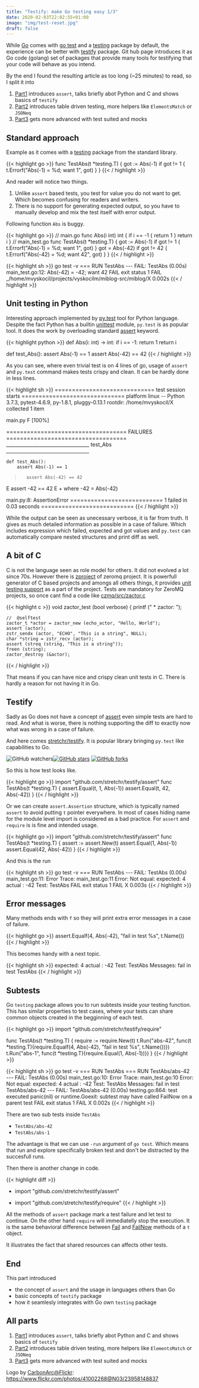 ```yaml
---
title: "Testify: make Go testing easy 1/3"
date: 2020-02-03T22:02:55+01:00
image: "img/test-reset.jpg"
draft: false
---
```


While [Go](https://golang.org) comes with [go
test](https://golang.org/cmd/go/#hdr-Test_packages) and a
[testing](https://pkg.go.dev/testing?tab=doc) package by default, the
experience can be better with [testify](https://github.com/stretchr/testify)
package. Git hub page introduces it as Go code (golang) set of packages that
provide many tools for testifying that your code will behave as you intend.

By the end I found the resulting article as too long (~25 minutes) to read, so
I split it into

1. [Part1](/blog/testify-make-go-testing-easy/) introduces `assert`, talks briefly abot Python and C and shows basics of `testify`
2. [Part2](/blog/testify-make-go-testing-easy-2/) introduces table driven testing, more helpers like `ElementsMatch` or `JSONeq`
2. [Part3](/blog/testify-make-go-testing-easy-3/) gets more advanced with test suited and mocks

## Standard approach

Example as it comes with a [testing](https://pkg.go.dev/testing?tab=doc) package from the standard library.

{{< highlight go >}}
func TestAbs(t *testing.T) {
    got := Abs(-1)
    if got != 1 {
        t.Errorf("Abs(-1) = %d; want 1", got)
    }
}
{{< / highlight >}}

And reader will notice two things.

1. Unlike `assert` based tests, you test for value you do not want to get. Which becomes confusing for readers and writers.
2. There is no support for generating expected output, so you have to manually develop and mix the test itself with error output.

Following function `Abs` is buggy.

{{< highlight go >}}
// main.go
func Abs(i int) int {
    if i == -1 {
        return 1
    }
    return i
}
// main_test.go
func TestAbs(t *testing.T) {
	got := Abs(-1)
	if got != 1 {
		t.Errorf("Abs(-1) = %d; want 1", got)
	}
	got = Abs(-42)
	if got != 42 {
		t.Errorf("Abs(-42) = %d; want 42", got)
	}
}
{{< / highlight >}}

{{< highlight sh >}}
go test -v
=== RUN   TestAbs
--- FAIL: TestAbs (0.00s)
    main_test.go:12: Abs(-42) = -42; want 42
FAIL
exit status 1
FAIL	_/home/mvyskocil/projects/vyskocilm/miblog-src/miblog/X	0.002s
{{< / highlight >}}

## Unit testing in Python

Interesting approach implemented by [py.test](https://pytest.org/en/latest/)
tool for Python language. Despite the fact Python has a builtin
[unittest](https://docs.python.org/3/library/unittest.html) module, `py.test`
is as popular tool. It does the work by overloading standard
[assert](https://docs.python.org/3/reference/lexical_analysis.html#keywords)
keyword.

{{< highlight python >}}
def Abs(i: int) -> int:
    if i == -1:
        return 1
    return i

def test_Abs():
    assert Abs(-1) == 1
    assert Abs(-42) == 42
{{< / highlight >}}

As you can see, where even trivial test is on 4 lines of go, usage of `assert`
and `py.test` command makes tests crispy and clean. It can be hardly done in
less lines.

{{< highlight sh >}}
============================= test session starts ==============================
platform linux -- Python 3.7.3, pytest-4.6.9, py-1.8.1, pluggy-0.13.1
rootdir: /home/mvyskocil/X
collected 1 item

main.py F                                                                [100%]

=================================== FAILURES ===================================
___________________________________ test_Abs ___________________________________

    def test_Abs():
        assert Abs(-1) == 1
>       assert Abs(-42) == 42
E       assert -42 == 42
E        +  where -42 = Abs(-42)

main.py:8: AssertionError
=========================== 1 failed in 0.03 seconds ===========================
{{< / highlight >}}

While the output can be seen as unecessary verbose, it is far from truth. It
gives as much detailed information as possible in a case of failure. Which
includes expression which failed, expected and got values and `py.test` can
automatically compare nested structures and print diff as well.

## A bit of C

C is not the language seen as role model for others. It did not evolved a lot
since 70s. However there is
[zproject](https://github.com/zeromq/zproject/blob/master/zproject_class.gsl#L238)
of zeromq project. It is powerfull generator of C based projects and amongs all
others things, it provides [unit testing
support](https://github.com/zeromq/zproject/blob/master/zproject_class.gsl#L238)
as a part of the project. Tests are mandatory for ZeroMQ projects, so once cant
find a code like
[czmq/src/zactor.c](https://github.com/zeromq/czmq/blob/master/src/zactor.c#L336)

{{< highlight c >}}
void
zactor_test (bool verbose)
{
    printf (" * zactor: ");

    //  @selftest
    zactor_t *actor = zactor_new (echo_actor, "Hello, World");
    assert (actor);
    zstr_sendx (actor, "ECHO", "This is a string", NULL);
    char *string = zstr_recv (actor);
    assert (streq (string, "This is a string"));
    freen (string);
    zactor_destroy (&actor);
{{< / highlight >}}

That means if you can have nice and crispy clean unit tests in C. There is
hardly a reason for not having it in Go.

## Testify

Sadly as Go does not have a concept of
[assert](<https://en.wikipedia.org/wiki/Assertion_(software_development>) even
simple tests are hard to read. And what is worse, there is nothing
supporting the diff to exactly now what was wrong in a case of failure.

And here comes [stretchr/testify](https://github.com/stretchr/testify). It is
popular library bringing `py.test` like capabilities to Go.

<p>
<a href="https://github.com/stretchr/testify/watchers/"><img src="https://img.shields.io/github/watchers/stretchr/testify.svg?style=social&amp;label=Watcher&amp;maxAge=2592000" alt="GitHub watchers" style="display:inline; float:inline-start;" />
</a>
<a href="https://github.com/stretchr/testify/stargazers/"><img src="https://img.shields.io/github/stars/stretchr/testify.svg?style=social&amp;label=Star&amp;maxAge=2592000" alt="GitHub stars" style="display:inline;" /></a>
<a href="https://github.com/stretchr/testify/network/"><img src="https://img.shields.io/github/forks/stretchr/testify.svg?style=social&amp;label=Fork&amp;maxAge=2592000" alt="GitHub forks" style="display; inline"/></a>
</p>

So this is how test looks like.

{{< highlight go >}}
import "github.com/stretchr/testify/assert"
func TestAbs(t *testing.T) {
    assert.Equal(t, 1, Abs(-1))
    assert.Equal(t, 42, Abs(-42))
}
{{< / highlight >}}

Or we can create `assert.Assertion` structure, which is typically named
`assert` to avoid putting `t` pointer everywhere. In most of cases hiding name
for the module level import is considered as a bad practice. For `assert` and
`require` is is fine and intended usage.

{{< highlight go >}}
import "github.com/stretchr/testify/assert"
func TestAbs(t *testing.T) {
    assert := assert.New(t)
    assert.Equal(1, Abs(-1))
    assert.Equal(42, Abs(-42))
}
{{< / highlight >}}

And this is the run

{{< highlight sh >}}
go test -v
=== RUN   TestAbs
--- FAIL: TestAbs (0.00s)
    main_test.go:11: 
        	Error Trace:	main_test.go:11
        	Error:      	Not equal: 
        	            	expected: 4
        	            	actual  : -42
        	Test:       	TestAbs
FAIL
exit status 1
FAIL	X	0.003s
{{< / highlight >}}

## Error messages

Many methods ends with `f` so they will print extra error messages in a case of failure.

{{< highlight go >}}
	assert.Equalf(4, Abs(-42), "fail in test %s", t.Name())
{{< / highlight >}}

This becomes handy with a next topic.

{{< highlight sh >}}
        	            	expected: 4
        	            	actual  : -42
        	Test:       	TestAbs
        	Messages:   	fail in test TestAbs
{{< / highlight >}}

## Subtests

Go `testing` package allows you to run subtests inside your testing function.
This has similar properties to test cases, where your tests can share common
objects created in the begginning of each test.

{{< highlight go >}}
import "github.com/stretchr/testify/require"

func TestAbs(t *testing.T) {
	require := require.New(t)
	t.Run("abs-42", func(t *testing.T){require.Equalf(4, Abs(-42), "fail in test %s", t.Name())})
    t.Run("abs-1", func(t *testing.T){require.Equal(1, Abs(-1))})
}
{{< / highlight >}}

{{< highlight sh >}}
go test -v
=== RUN   TestAbs
=== RUN   TestAbs/abs-42
--- FAIL: TestAbs (0.00s)
    main_test.go:10: 
        	Error Trace:	main_test.go:10
        	Error:      	Not equal: 
        	            	expected: 4
        	            	actual  : -42
        	Test:       	TestAbs
        	Messages:   	fail in test TestAbs/abs-42
    --- FAIL: TestAbs/abs-42 (0.00s)
        testing.go:864: test executed panic(nil) or runtime.Goexit: subtest may have called FailNow on a parent test
FAIL
exit status 1
FAIL	X	0.002s
{{< / highlight >}}

There are two sub tests inside `TestAbs`

* `TestAbs/abs-42`
* `TestAbs/abs-1`

The advantage is that we can use `-run` argument of `go test`. Which means that
run and explore specifically broken test and don't be distracted by the
succesfull runs.

Then there is another change in code.

{{< highlight diff >}}
- import "github.com/stretchr/testify/assert"
+ import "github.com/stretchr/testify/require"
{{< / highlight >}}

All the methods of `assert` package mark a test failure and let test to continue.
On the other hand `require` will immediatelly stop the execution. It is the
same behavioral difference between
[Fail](https://pkg.go.dev/testing?tab=doc#T.Fail) and
[FailNow](https://pkg.go.dev/testing?tab=doc#T.FailNow) methods of a `t`
object.

It illustrates the fact that shared resources can affects other tests.

## End

This part introduced

* the concept of `assert` and the usage in languages others than Go
* basic concepts of `testify` package
* how it seamlesly integrates with Go own `testing` package

## All parts

1. [Part1](/blog/testify-make-go-testing-easy/) introduces `assert`, talks briefly abot Python and C and shows basics of `testify`
2. [Part2](/blog/testify-make-go-testing-easy-2/) introduces table driven testing, more helpers like `ElementsMatch` or `JSONeq`
3. [Part3](/blog/testify-make-go-testing-easy-3/) gets more advanced with test suited and mocks

Logo by [CarbonArc@Flickr](https://www.flickr.com/photos/41002268@N03/): https://www.flickr.com/photos/41002268@N03/23958148837
